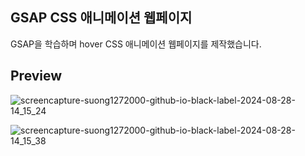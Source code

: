 ## GSAP CSS 애니메이션 웹페이지
GSAP을 학습하며 hover CSS 애니메이션 웹페이지를 제작했습니다.

## Preview
![screencapture-suong1272000-github-io-black-label-2024-08-28-14_15_24](https://github.com/user-attachments/assets/ba0f4c84-a9dd-490b-96ee-ad62bdaf8902)

![screencapture-suong1272000-github-io-black-label-2024-08-28-14_15_38](https://github.com/user-attachments/assets/0bb30fed-abd6-4294-b920-42c11d0d1e9f)
